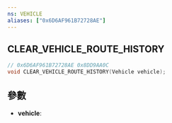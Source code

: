 ```yaml
---
ns: VEHICLE
aliases: ["0x6D6AF961B72728AE"]
---
```

## CLEAR_VEHICLE_ROUTE_HISTORY

```c
// 0x6D6AF961B72728AE 0x8DD9AA0C
void CLEAR_VEHICLE_ROUTE_HISTORY(Vehicle vehicle);
```

## 參數
* **vehicle**: 

